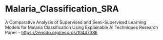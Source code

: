 # Malaria_Classification_SRA
A Comparative Analysis of Supervised and Semi-Supervised Learning Models for Malaria Classification Using Explainable AI Techniques
Research Paper - https://zenodo.org/records/10447386
